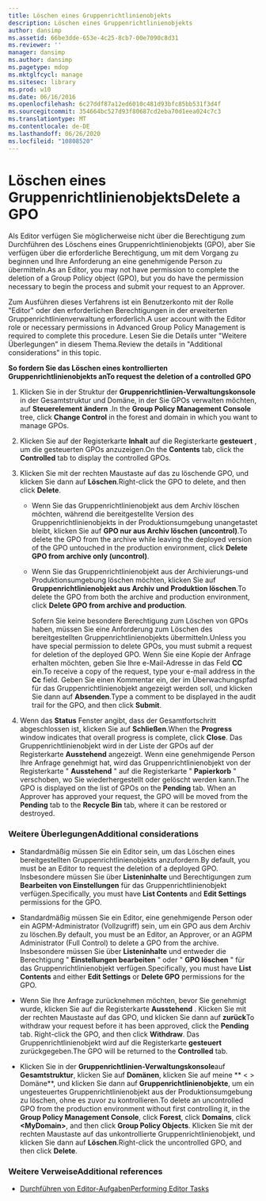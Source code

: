 ```yaml
---
title: Löschen eines Gruppenrichtlinienobjekts
description: Löschen eines Gruppenrichtlinienobjekts
author: dansimp
ms.assetid: 66be3dde-653e-4c25-8cb7-00e7090c8d31
ms.reviewer: ''
manager: dansimp
ms.author: dansimp
ms.pagetype: mdop
ms.mktglfcycl: manage
ms.sitesec: library
ms.prod: w10
ms.date: 06/16/2016
ms.openlocfilehash: 6c27ddf87a12ed6010c481d93bfc85bb531f3d4f
ms.sourcegitcommit: 354664bc527d93f80687cd2eba70d1eea024c7c3
ms.translationtype: MT
ms.contentlocale: de-DE
ms.lasthandoff: 06/26/2020
ms.locfileid: "10808520"
---
```

# <span data-ttu-id="86c5e-103">Löschen eines Gruppenrichtlinienobjekts</span><span class="sxs-lookup"><span data-stu-id="86c5e-103">Delete a GPO</span></span>


<span data-ttu-id="86c5e-104">Als Editor verfügen Sie möglicherweise nicht über die Berechtigung zum Durchführen des Löschens eines Gruppenrichtlinienobjekts (GPO), aber Sie verfügen über die erforderliche Berechtigung, um mit dem Vorgang zu beginnen und Ihre Anforderung an eine genehmigende Person zu übermitteln.</span><span class="sxs-lookup"><span data-stu-id="86c5e-104">As an Editor, you may not have permission to complete the deletion of a Group Policy object (GPO), but you do have the permission necessary to begin the process and submit your request to an Approver.</span></span>

<span data-ttu-id="86c5e-105">Zum Ausführen dieses Verfahrens ist ein Benutzerkonto mit der Rolle "Editor" oder den erforderlichen Berechtigungen in der erweiterten Gruppenrichtlinienverwaltung erforderlich.</span><span class="sxs-lookup"><span data-stu-id="86c5e-105">A user account with the Editor role or necessary permissions in Advanced Group Policy Management is required to complete this procedure.</span></span> <span data-ttu-id="86c5e-106">Lesen Sie die Details unter "Weitere Überlegungen" in diesem Thema.</span><span class="sxs-lookup"><span data-stu-id="86c5e-106">Review the details in "Additional considerations" in this topic.</span></span>

**<span data-ttu-id="86c5e-107">So fordern Sie das Löschen eines kontrollierten Gruppenrichtlinienobjekts an</span><span class="sxs-lookup"><span data-stu-id="86c5e-107">To request the deletion of a controlled GPO</span></span>**

1.  <span data-ttu-id="86c5e-108">Klicken Sie in der Struktur der **Gruppenrichtlinien-Verwaltungskonsole** in der Gesamtstruktur und Domäne, in der Sie GPOs verwalten möchten, auf **Steuerelement ändern** .</span><span class="sxs-lookup"><span data-stu-id="86c5e-108">In the **Group Policy Management Console** tree, click **Change Control** in the forest and domain in which you want to manage GPOs.</span></span>

2.  <span data-ttu-id="86c5e-109">Klicken Sie auf der Registerkarte **Inhalt** auf die Registerkarte **gesteuert** , um die gesteuerten GPOs anzuzeigen.</span><span class="sxs-lookup"><span data-stu-id="86c5e-109">On the **Contents** tab, click the **Controlled** tab to display the controlled GPOs.</span></span>

3.  <span data-ttu-id="86c5e-110">Klicken Sie mit der rechten Maustaste auf das zu löschende GPO, und klicken Sie dann auf **Löschen**.</span><span class="sxs-lookup"><span data-stu-id="86c5e-110">Right-click the GPO to delete, and then click **Delete**.</span></span>

    -   <span data-ttu-id="86c5e-111">Wenn Sie das Gruppenrichtlinienobjekt aus dem Archiv löschen möchten, während die bereitgestellte Version des Gruppenrichtlinienobjekts in der Produktionsumgebung unangetastet bleibt, klicken Sie auf **GPO nur aus Archiv löschen (uncontrol)**.</span><span class="sxs-lookup"><span data-stu-id="86c5e-111">To delete the GPO from the archive while leaving the deployed version of the GPO untouched in the production environment, click **Delete GPO from archive only (uncontrol)**.</span></span>

    -   <span data-ttu-id="86c5e-112">Wenn Sie das Gruppenrichtlinienobjekt aus der Archivierungs-und Produktionsumgebung löschen möchten, klicken Sie auf **Gruppenrichtlinienobjekt aus Archiv und Produktion löschen**.</span><span class="sxs-lookup"><span data-stu-id="86c5e-112">To delete the GPO from both the archive and production environment, click **Delete GPO from archive and production**.</span></span>

        <span data-ttu-id="86c5e-113">Sofern Sie keine besondere Berechtigung zum Löschen von GPOs haben, müssen Sie eine Anforderung zum Löschen des bereitgestellten Gruppenrichtlinienobjekts übermitteln.</span><span class="sxs-lookup"><span data-stu-id="86c5e-113">Unless you have special permission to delete GPOs, you must submit a request for deletion of the deployed GPO.</span></span> <span data-ttu-id="86c5e-114">Wenn Sie eine Kopie der Anfrage erhalten möchten, geben Sie Ihre e-Mail-Adresse in das Feld **CC** ein.</span><span class="sxs-lookup"><span data-stu-id="86c5e-114">To receive a copy of the request, type your e-mail address in the **Cc** field.</span></span> <span data-ttu-id="86c5e-115">Geben Sie einen Kommentar ein, der im Überwachungspfad für das Gruppenrichtlinienobjekt angezeigt werden soll, und klicken Sie dann auf **Absenden**.</span><span class="sxs-lookup"><span data-stu-id="86c5e-115">Type a comment to be displayed in the audit trail for the GPO, and then click **Submit**.</span></span>

4.  <span data-ttu-id="86c5e-116">Wenn das **Status** Fenster angibt, dass der Gesamtfortschritt abgeschlossen ist, klicken Sie auf **Schließen**.</span><span class="sxs-lookup"><span data-stu-id="86c5e-116">When the **Progress** window indicates that overall progress is complete, click **Close**.</span></span> <span data-ttu-id="86c5e-117">Das Gruppenrichtlinienobjekt wird in der Liste der GPOs auf der Registerkarte **Ausstehend** angezeigt. Wenn eine genehmigende Person Ihre Anfrage genehmigt hat, wird das Gruppenrichtlinienobjekt von der Registerkarte " **Ausstehend** " auf die Registerkarte " **Papierkorb** " verschoben, wo Sie wiederhergestellt oder gelöscht werden kann.</span><span class="sxs-lookup"><span data-stu-id="86c5e-117">The GPO is displayed on the list of GPOs on the **Pending** tab. When an Approver has approved your request, the GPO will be moved from the **Pending** tab to the **Recycle Bin** tab, where it can be restored or destroyed.</span></span>

### <span data-ttu-id="86c5e-118">Weitere Überlegungen</span><span class="sxs-lookup"><span data-stu-id="86c5e-118">Additional considerations</span></span>

-   <span data-ttu-id="86c5e-119">Standardmäßig müssen Sie ein Editor sein, um das Löschen eines bereitgestellten Gruppenrichtlinienobjekts anzufordern.</span><span class="sxs-lookup"><span data-stu-id="86c5e-119">By default, you must be an Editor to request the deletion of a deployed GPO.</span></span> <span data-ttu-id="86c5e-120">Insbesondere müssen Sie über **Listeninhalte** und Berechtigungen zum **Bearbeiten von Einstellungen** für das Gruppenrichtlinienobjekt verfügen.</span><span class="sxs-lookup"><span data-stu-id="86c5e-120">Specifically, you must have **List Contents** and **Edit Settings** permissions for the GPO.</span></span>

-   <span data-ttu-id="86c5e-121">Standardmäßig müssen Sie ein Editor, eine genehmigende Person oder ein AGPM-Administrator (Vollzugriff) sein, um ein GPO aus dem Archiv zu löschen.</span><span class="sxs-lookup"><span data-stu-id="86c5e-121">By default, you must be an Editor, an Approver, or an AGPM Administrator (Full Control) to delete a GPO from the archive.</span></span> <span data-ttu-id="86c5e-122">Insbesondere müssen Sie über **Listeninhalte** und entweder die Berechtigung " **Einstellungen bearbeiten** " oder " **GPO löschen** " für das Gruppenrichtlinienobjekt verfügen.</span><span class="sxs-lookup"><span data-stu-id="86c5e-122">Specifically, you must have **List Contents** and either **Edit Settings** or **Delete GPO** permissions for the GPO.</span></span>

-   <span data-ttu-id="86c5e-123">Wenn Sie Ihre Anfrage zurücknehmen möchten, bevor Sie genehmigt wurde, klicken Sie auf die Registerkarte **Ausstehend** . Klicken Sie mit der rechten Maustaste auf das GPO, und klicken Sie dann auf **zurück**</span><span class="sxs-lookup"><span data-stu-id="86c5e-123">To withdraw your request before it has been approved, click the **Pending** tab. Right-click the GPO, and then click **Withdraw**.</span></span> <span data-ttu-id="86c5e-124">Das Gruppenrichtlinienobjekt wird auf die Registerkarte **gesteuert** zurückgegeben.</span><span class="sxs-lookup"><span data-stu-id="86c5e-124">The GPO will be returned to the **Controlled** tab.</span></span>

-   <span data-ttu-id="86c5e-125">Klicken Sie in der **Gruppenrichtlinien-Verwaltungskonsole**auf **Gesamtstruktur**, klicken Sie auf **Domänen**, klicken Sie auf meine \*\* &lt; &gt; Domäne\*\*, und klicken Sie dann auf **Gruppenrichtlinienobjekte**, um ein ungesteuertes Gruppenrichtlinienobjekt aus der Produktionsumgebung zu löschen, ohne es zuvor zu kontrollieren.</span><span class="sxs-lookup"><span data-stu-id="86c5e-125">To delete an uncontrolled GPO from the production environment without first controlling it, in the **Group Policy Management Console**, click **Forest**, click **Domains**, click **&lt;MyDomain&gt;**, and then click **Group Policy Objects**.</span></span> <span data-ttu-id="86c5e-126">Klicken Sie mit der rechten Maustaste auf das unkontrollierte Gruppenrichtlinienobjekt, und klicken Sie dann auf **Löschen**.</span><span class="sxs-lookup"><span data-stu-id="86c5e-126">Right-click the uncontrolled GPO, and then click **Delete**.</span></span>

### <span data-ttu-id="86c5e-127">Weitere Verweise</span><span class="sxs-lookup"><span data-stu-id="86c5e-127">Additional references</span></span>

-   [<span data-ttu-id="86c5e-128">Durchführen von Editor-Aufgaben</span><span class="sxs-lookup"><span data-stu-id="86c5e-128">Performing Editor Tasks</span></span>](performing-editor-tasks.md)

 

 





